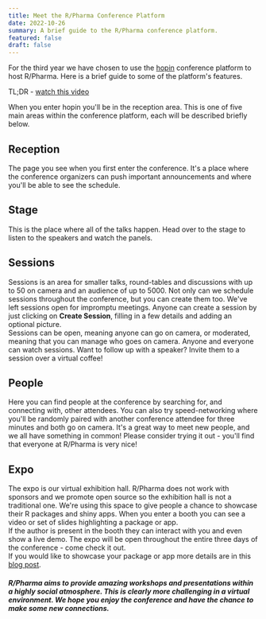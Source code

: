 ```yaml
---
title: Meet the R/Pharma Conference Platform
date: 2022-10-26
summary: A brief guide to the R/Pharma conference platform.
featured: false
draft: false
---
```


For the third year we have chosen to use the [hopin](https://hopin.com/) conference platform to host R/Pharma.  Here is a brief guide to some of the platform's features.

TL;DR - [watch this video](https://www.youtube.com/watch?v=EOlWYsnE3JU)

When you enter hopin you'll be in the reception area.  This is one of five main areas within the conference platform, each will be described briefly below.

## Reception
The page you see when you first enter the conference.  It's a place where the conference organizers can push important announcements and where you'll be able to see the schedule.

## Stage
This is the place where all of the talks happen.  Head over to the stage to listen to the speakers and watch the panels.

## Sessions
Sessions is an area for smaller talks, round-tables and discussions with up to 50 on camera and an audience of up to 5000.  Not only can we schedule sessions throughout the conference, but you can create them too.  We've left sessions open for impromptu meetings.  Anyone can create a session by just clicking on **Create Session**, filling in a few details and adding an optional picture.  
Sessions can be open, meaning anyone can go on camera, or moderated, meaning that you can manage who goes on camera.  Anyone and everyone can watch sessions.  Want to follow up with a speaker?  Invite them to a session over a virtual coffee!

## People
Here you can find people at the conference by searching for, and connecting with, other attendees.  You can also try speed-networking where you'll be randomly paired with another conference attendee for three minutes and both go on camera.  It's a great way to meet new people, and we all have something in common!  Please consider trying it out - you'll find that everyone at R/Pharma is very nice!  

## Expo
The expo is our virtual exhibition hall.  R/Pharma does not work with sponsors and we promote open source so the exhibition hall is not a traditional one.  We're using this space to give people a chance to showcase their R packages and shiny apps.  When you enter a booth you can see a video or set of slides highlighting a package or app.  
If  the author is present in the booth they can interact with you and even show a live demo.  The expo will be open throughout the entire three days of the conference - come check it out.  
If you would like to showcase your package or app more details are in this [blog post](/post/2022-10-16-expo/).


##### R/Pharma aims to provide amazing workshops and presentations within a highly social atmosphere.  This is clearly more challenging in a virtual environment.  We hope you enjoy the conference and have the chance to make some new connections.
